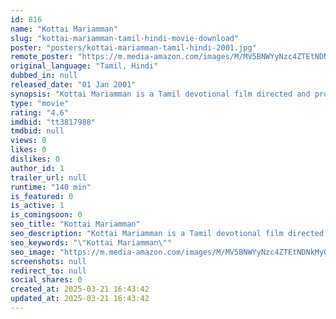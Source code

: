 ```yaml
---
id: 816
name: "Kottai Mariamman"
slug: "kottai-mariamman-tamil-hindi-movie-download"
poster: "posters/kottai-mariamman-tamil-hindi-2001.jpg"
remote_poster: "https://m.media-amazon.com/images/M/MV5BNWYyNzc4ZTEtNDNkMy00YzlhLTkzMDEtMjRjYzM3YTE1MmI5XkEyXkFqcGdeQXVyMTEzNzg0Mjkx._V1_SX300.jpg"
original_language: "Tamil, Hindi"
dubbed_in: null
released_date: "01 Jan 2001"
synopsis: "Kottai Mariamman is a Tamil devotional film directed and produced by Rama Narayanan. The film featured Roja in the title role alongside Karan and Devayani, while Vadivelu plays a supporting role. The film, which had music composed..."
type: "movie"
rating: "4.6"
imdbid: "tt3817988"
tmdbid: null
views: 0
likes: 0
dislikes: 0
author_id: 1
trailer_url: null
runtime: "140 min"
is_featured: 0
is_active: 1
is_comingsoon: 0
seo_title: "Kottai Mariamman"
seo_description: "Kottai Mariamman is a Tamil devotional film directed and produced by Rama Narayanan. The film featured Roja in the title role alongside Karan and Devayani, while Vadivelu plays a supporting role. The film, which had music composed..."
seo_keywords: "\"Kottai Mariamman\""
seo_image: "https://m.media-amazon.com/images/M/MV5BNWYyNzc4ZTEtNDNkMy00YzlhLTkzMDEtMjRjYzM3YTE1MmI5XkEyXkFqcGdeQXVyMTEzNzg0Mjkx._V1_SX300.jpg"
screenshots: null
redirect_to: null
social_shares: 0
created_at: 2025-03-21 16:43:42
updated_at: 2025-03-21 16:43:42
---
```



